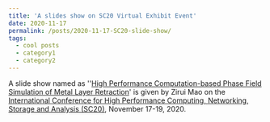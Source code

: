 ```yaml
---
title: 'A slides show on SC20 Virtual Exhibit Event'
date: 2020-11-17
permalink: /posts/2020-11-17-SC20-slide-show/
tags:
  - cool posts
  - category1
  - category2
---
```




A slide show named as ''[High Performance Computation-based Phase Field Simulation of Metal Layer Retraction](https://hprc.tamu.edu/files/events/conferences/sc2020/slides.ZMao_TAMU_2020.pptx.pdf)' is given by Zirui Mao on the  [International Conference for High Performance Computing, Networking, Storage and Analysis (SC20)](https://hprc.tamu.edu/events/conferences/sc20/), November 17-19, 2020.

